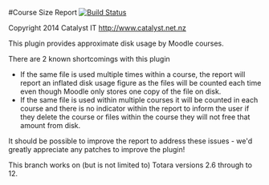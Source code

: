 #Course Size Report 
 [![Build Status](https://travis-ci.org/catalyst/moodle-report_coursesize.svg?branch=master)](https://travis-ci.org/catalyst/moodle-report_coursesize)

Copyright 2014 Catalyst IT http://www.catalyst.net.nz

This plugin provides approximate disk usage by Moodle courses.

There are 2 known shortcomings with this plugin
* If the same file is used multiple times within a course, the report will report an inflated disk usage figure as the files
  will be counted each time even though Moodle only stores one copy of the file on disk.
* If the same file is used within multiple courses it will be counted in each course and there is no indicator within the
  report to inform the user if they delete the course or files within the course they will not free that amount from disk.

It should be possible to improve the report to address these issues - we'd greatly appreciate any patches to improve the plugin!

This branch works on (but is not limited to) Totara versions 2.6 through to 12.

